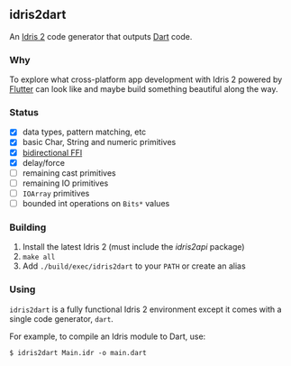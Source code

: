 ## idris2dart

An [Idris 2](https://idris2.readthedocs.io/en/latest/) code generator that outputs [Dart](https://dart.dev/) code.

### Why

To explore what cross-platform app development with Idris 2 powered by [Flutter](https://flutter.dev/) can look like and maybe build something beautiful along the way.

### Status

- [x] data types, pattern matching, etc
- [x] basic Char, String and numeric primitives
- [x] [bidirectional FFI](./tests/dart/ffi001/Main.idr)
- [x] delay/force
- [ ] remaining cast primitives
- [ ] remaining IO primitives
- [ ] `IOArray` primitives
- [ ] bounded int operations on `Bits*` values

### Building

1. Install the latest Idris 2 (must include the _idris2api_ package)
2. `make all`
3. Add `./build/exec/idris2dart` to your `PATH` or create an alias

### Using

`idris2dart` is a fully functional Idris 2 environment except it comes with a single code generator, `dart`.

For example, to compile an Idris module to Dart, use:

```
$ idris2dart Main.idr -o main.dart
```
